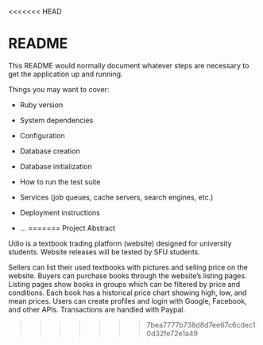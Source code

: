 <<<<<<< HEAD
# README

This README would normally document whatever steps are necessary to get the
application up and running.

Things you may want to cover:

* Ruby version

* System dependencies

* Configuration

* Database creation

* Database initialization

* How to run the test suite

* Services (job queues, cache servers, search engines, etc.)

* Deployment instructions

* ...
=======
Project Abstract

Udio is a textbook trading platform (website) designed for university students. Website releases will be tested by SFU students. 

Sellers can list their used textbooks with pictures and selling price on the website. Buyers can purchase books through the website’s listing pages. Listing pages show books in groups which can be filtered by price and conditions. Each book has a historical price chart showing high, low, and mean prices. Users can create profiles and login with Google, Facebook, and other APIs. Transactions are handled with Paypal.

>>>>>>> 7bea7777b738d8d7ee67c6cdec10d32fe72e1a49
